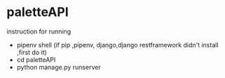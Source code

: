 # paletteAPI
instruction for running

- pipenv shell (if pip ,pipenv, django,django restframework didn't install ,first do it)
- cd paletteAPI
- python manage.py runserver

